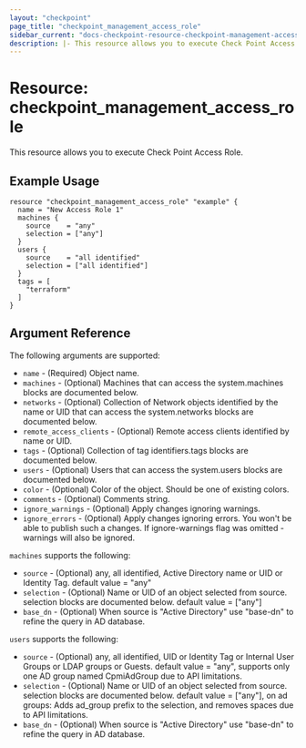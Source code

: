 ```yaml
---
layout: "checkpoint"
page_title: "checkpoint_management_access_role"
sidebar_current: "docs-checkpoint-resource-checkpoint-management-access-role"
description: |- This resource allows you to execute Check Point Access Role.
---
```


# Resource: checkpoint_management_access_role

This resource allows you to execute Check Point Access Role.

## Example Usage

```hcl
resource "checkpoint_management_access_role" "example" {
  name = "New Access Role 1"
  machines {
    source    = "any"
    selection = ["any"]
  }
  users {
    source    = "all identified"
    selection = ["all identified"]
  }
  tags = [
    "terraform"
  ]
}
```

## Argument Reference

The following arguments are supported:

* `name` - (Required) Object name.
* `machines` - (Optional) Machines that can access the system.machines blocks are documented below.
* `networks` - (Optional) Collection of Network objects identified by the name or UID that can access the
  system.networks blocks are documented below.
* `remote_access_clients` - (Optional) Remote access clients identified by name or UID.
* `tags` - (Optional) Collection of tag identifiers.tags blocks are documented below.
* `users` - (Optional) Users that can access the system.users blocks are documented below.
* `color` - (Optional) Color of the object. Should be one of existing colors.
* `comments` - (Optional) Comments string.
* `ignore_warnings` - (Optional) Apply changes ignoring warnings.
* `ignore_errors` - (Optional) Apply changes ignoring errors. You won't be able to publish such a changes. If
  ignore-warnings flag was omitted - warnings will also be ignored.

`machines` supports the following:

* `source` - (Optional) any, all identified, Active Directory name or UID or Identity Tag. default value = "any"
* `selection` - (Optional) Name or UID of an object selected from source. selection blocks are documented below. default
  value = ["any"]
* `base_dn` - (Optional) When source is "Active Directory" use "base-dn" to refine the query in AD database.

`users` supports the following:

* `source` - (Optional) any, all identified, UID or Identity Tag or Internal User Groups or
  LDAP groups or Guests. default value = "any", supports only one AD group named CpmiAdGroup due to API limitations.
* `selection` - (Optional) Name or UID of an object selected from source. selection blocks are documented below. default
  value = ["any"], on ad groups: Adds ad_group prefix to the selection, and removes spaces due to API limitations.
* `base_dn` - (Optional) When source is "Active Directory" use "base-dn" to refine the query in AD database. 

